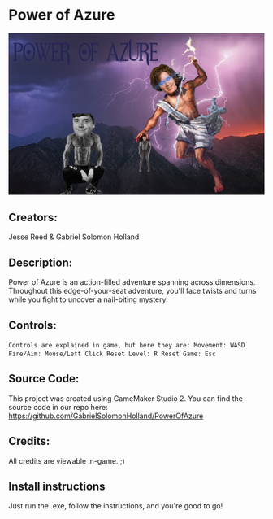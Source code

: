# Power of Azure

![A picture depicting a mountain range covered in shadows with a purple, stormy, sky filled with lighting overhead. In the foreground, a comically buff version of Eloe is slav squatting. To his right side, Adkins is portrated as Zeus. She is holding a lighting bolt in her left hand, ready to strike, and Lor'Eloe in her right as a hostage. ](pics/cover_resized.png)

## Creators:
Jesse Reed & Gabriel Solomon Holland

## Description:
Power of Azure is an action-filled adventure spanning across dimensions. Throughout this edge-of-your-seat adventure, you'll face twists and turns while you fight to uncover a nail-biting mystery.

## Controls:
`Controls are explained in game, but here they are:
Movement: WASD
Fire/Aim: Mouse/Left Click
Reset Level: R
Reset Game: Esc`

## Source Code:
This project was created using GameMaker Studio 2. You can find the source code in our repo here: https://github.com/GabrielSolomonHolland/PowerOfAzure

## Credits:
All credits are viewable in-game. ;)

## Install instructions
Just run the .exe, follow the instructions, and you're good to go!
